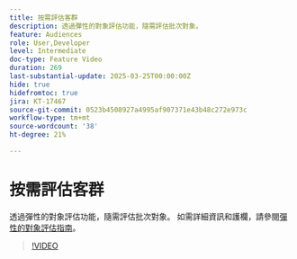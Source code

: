 ```yaml
---
title: 按需評估客群
description: 透過彈性的對象評估功能，隨需評估批次對象。
feature: Audiences
role: User,Developer
level: Intermediate
doc-type: Feature Video
duration: 269
last-substantial-update: 2025-03-25T00:00:00Z
hide: true
hidefromtoc: true
jira: KT-17467
source-git-commit: 0523b4508927a4995af907371e43b48c272e973c
workflow-type: tm+mt
source-wordcount: '38'
ht-degree: 21%

---
```



# 按需評估客群

透過彈性的對象評估功能，隨需評估批次對象。 如需詳細資訊和護欄，請參閱[彈性的對象評估指南](https://experienceleague.adobe.com/en/docs/experience-platform/segmentation/methods/flexible-audience-evaluation)。

>[!VIDEO](https://video.tv.adobe.com/v/3453640/?learn=on&enablevpops)


